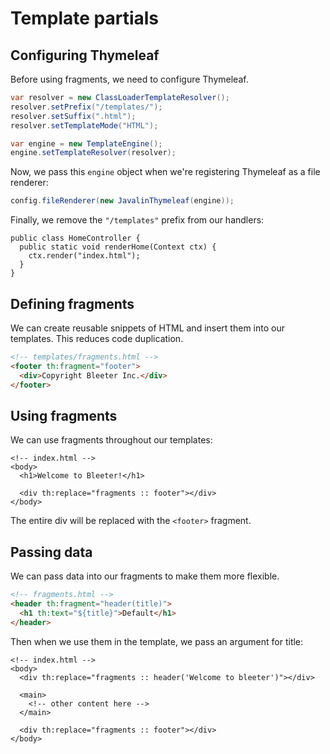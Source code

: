 # Template partials

<Vimeo id="1023782926" />

## Configuring Thymeleaf

Before using fragments, we need to configure Thymeleaf.

```java
var resolver = new ClassLoaderTemplateResolver();
resolver.setPrefix("/templates/");
resolver.setSuffix(".html");
resolver.setTemplateMode("HTML");

var engine = new TemplateEngine();
engine.setTemplateResolver(resolver);
```

Now, we pass this `engine` object when we're registering Thymeleaf as a file
renderer:

```java
config.fileRenderer(new JavalinThymeleaf(engine));
```

Finally, we remove the `"/templates"` prefix from our handlers:

```java{3}
public class HomeController {
  public static void renderHome(Context ctx) {
    ctx.render("index.html");
  }
}
```

## Defining fragments

We can create reusable snippets of HTML and insert them into our templates. This
reduces code duplication.

```html
<!-- templates/fragments.html -->
<footer th:fragment="footer">
  <div>Copyright Bleeter Inc.</div>
</footer>
```

## Using fragments

We can use fragments throughout our templates:

```html{5}
<!-- index.html -->
<body>
  <h1>Welcome to Bleeter!</h1>

  <div th:replace="fragments :: footer"></div>
</body>
```

The entire div will be replaced with the `<footer>` fragment.

## Passing data

We can pass data into our fragments to make them more flexible.

```html
<!-- fragments.html -->
<header th:fragment="header(title)">
  <h1 th:text="${title}">Default</h1>
</header>
```

Then when we use them in the template, we pass an argument for title:

```html{3}
<!-- index.html -->
<body>
  <div th:replace="fragments :: header('Welcome to bleeter')"></div>

  <main>
    <!-- other content here -->
  </main>

  <div th:replace="fragments :: footer"></div>
</body>
```
